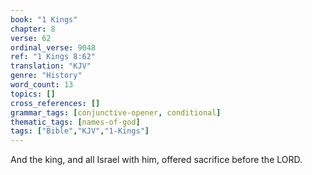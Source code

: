 ```yaml
---
book: "1 Kings"
chapter: 8
verse: 62
ordinal_verse: 9048
ref: "1 Kings 8:62"
translation: "KJV"
genre: "History"
word_count: 13
topics: []
cross_references: []
grammar_tags: [conjunctive-opener, conditional]
thematic_tags: [names-of-god]
tags: ["Bible","KJV","1-Kings"]
---
```

And the king, and all Israel with him, offered sacrifice before the LORD.

